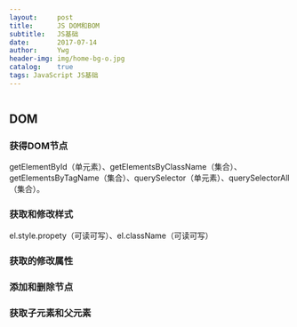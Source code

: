 ```yaml
---
layout:     post
title:      JS DOM和BOM
subtitle:   JS基础
date:       2017-07-14
author:     Ywg
header-img: img/home-bg-o.jpg
catalog:    true
tags: JavaScript JS基础
---
```

```

```

## DOM
### 获得DOM节点
getElementById（单元素）、getElementsByClassName（集合）、getElementsByTagName（集合）、querySelector（单元素）、querySelectorAll（集合）。

### 获取和修改样式
el.style.propety（可读可写）、el.className（可读可写）

### 获取的修改属性

### 添加和删除节点

### 获取子元素和父元素



